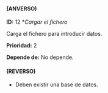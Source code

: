 #### (ANVERSO)
**ID:** 12 **Cargar el fichero*

Carga el fichero para introducir datos.

**Prioridad:** 2

**Depende de:**  No depende.

#### (REVERSO)
* Deben existir una base de datos.
